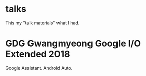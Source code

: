# talks
This my "talk materials" what I had.

# GDG Gwangmyeong Google I/O Extended 2018
Google Assistant.
Android Auto.

